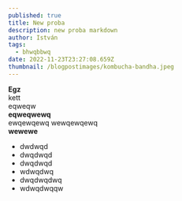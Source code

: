 ```yaml
---
published: true
title: New proba
description: new proba markdown
author: István
tags:
  - bhwqbbwq
date: 2022-11-23T23:27:08.659Z
thumbnail: /blogpostimages/kombucha-bandha.jpeg
---
```

**Egz**\
kett\
eqweqw\
**eqweqwewq**\
ewqewqewq
wewqewqewq <br>
**wewewe**

 - dwdwqd
 - dwqdwqd
 - dwqdwqd
 - wdwqdwq
 - dwqdwqdwq
 - wdwqdwqqw
